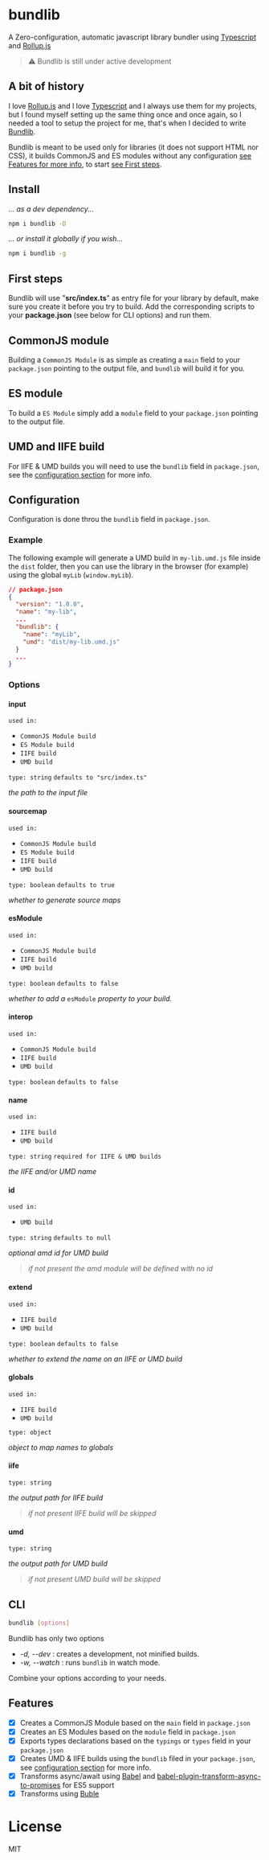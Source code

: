 # bundlib

A Zero-configuration, automatic javascript library bundler using [Typescript](#) and [Rollup.js](#)

> :warning: Bundlib is still under active development

## A bit of history

I love [Rollup.js](#) and I love [Typescript](#) and I always use them for my projects, but I found myself setting up the same thing once and once again, so I needed a tool to setup the project for me, that's when I decided to write [Bundlib](#).

Bundlib is meant to be used only for libraries (it does not support HTML nor CSS), it builds CommonJS and ES modules without any configuration [see Features for more info](#features), to start [see First steps](#first-steps).

## Install

*... as a dev dependency...*

```sh
npm i bundlib -D
```

*... or install it globally if you wish...*

```sh
npm i bundlib -g
```

## First steps
Bundlib will use "**src/index.ts**" as entry file for your library by default, make sure you create it before you try to build. Add the corresponding scripts to your **package.json** (see below for CLI options) and run them.

## CommonJS module

Building a `CommonJS Module` is as simple as creating a `main` field to your `package.json` pointing to the output file, and `bundlib` will build it for you.

## ES module

To build a `ES Module` simply add a `module` field to your `package.json` pointing to the output file.

## UMD and IIFE build

For IIFE & UMD builds you will need to use the `bundlib` field in `package.json`, see the [configuration section](#configuration) for more info.

## Configuration

Configuration is done throu the `bundlib` field in `package.json`.

### Example

The following example will generate a UMD build in `my-lib.umd.js` file inside the `dist` folder, then you can use the library in the browser (for example) using the global `myLib` (`window.myLib`).

```json
// package.json
{
  "version": "1.0.0",
  "name": "my-lib",
  ...
  "bundlib": {
    "name": "myLib",
    "umd": "dist/my-lib.umd.js"
  }
  ...
}
```

### Options

#### input

`used in:`
* `CommonJS Module build`
* `ES Module build`
* `IIFE build`
* `UMD build`

`type: string`
`defaults to "src/index.ts"`

*the path to the input file*

#### sourcemap
`used in:`
* `CommonJS Module build`
* `ES Module build`
* `IIFE build`
* `UMD build`

`type: boolean`
`defaults to true`

*whether to generate source maps*

#### esModule

`used in:`
* `CommonJS Module build`
* `IIFE build`
* `UMD build`

`type: boolean`
`defaults to false`

*whether to add a* `esModule` *property to your build.*

#### interop

`used in:`
* `CommonJS Module build`
* `IIFE build`
* `UMD build`

`type: boolean`
`defaults to false`

#### name

`used in:`
* `IIFE build`
* `UMD build`

`type: string`
`required for IIFE & UMD builds`

*the IIFE and/or UMD name*

#### id

`used in:`
* `UMD build`

`type: string`
`defaults to null`

*optional amd id for UMD build*
> *if not present the amd module will be defined with no id*

#### extend

`used in:`
* `IIFE build`
* `UMD build`

`type: boolean`
`defaults to false`

*whether to extend the name on an IIFE or UMD build*

#### globals

`used in:`
* `IIFE build`
* `UMD build`

`type: object`

*object to map names to globals*

#### iife

`type: string`

*the output path for IIFE build*
> *if not present IIFE build will be skipped*

#### umd

`type: string`

*the output path for UMD build*
> *if not present UMD build will be skipped*

## CLI

```sh
bundlib [options]
```

Bundlib has only two options

* _-d, --dev_ : creates a development, not minified builds.
* _-w, --watch_ : runs `bundlib` in watch mode.

Combine your options according to your needs.

## Features

* [x] Creates a CommonJS Module based on the `main` field in `package.json`
* [x] Creates an ES Modules based on the `module` field in `package.json`
* [x] Exports types declarations based on the `typings` or `types` field in your `package.json`
* [x] Creates UMD & IIFE builds using the `bundlib` filed in your `package.json`, see [configuration section](#configuration) for more info.
* [x] Transforms async/await using [Babel](#) and [babel-plugin-transform-async-to-promises](#) for ES5 support
* [x] Transforms using [Buble](#)

# License

MIT
